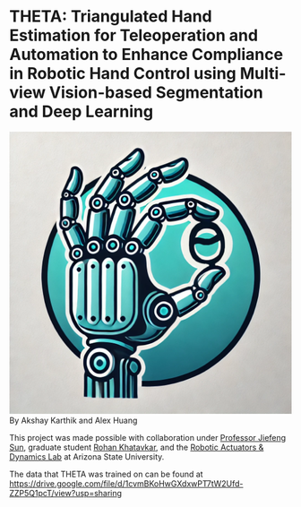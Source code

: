 # THETA: Triangulated Hand Estimation for Teleoperation and Automation to Enhance Compliance in Robotic Hand Control using Multi-view Vision-based Segmentation and Deep Learning
<center><img src="https://github.com/smokyfishy/THETA/blob/main/Logo.png?raw=true" alt="THETA Logo" width="600"/></center>
By Akshay Karthik and Alex Huang

This project was made possible with collaboration under [Professor Jiefeng Sun](https://jiefengsun.github.io), graduate student [Rohan Khatavkar](https://scholar.google.com/citations?user=QSV8b-EAAAAJ&hl=en), and the [Robotic Actuators & Dynamics Lab](https://sunrobotics.lab.asu.edu) at Arizona State University.

The data that THETA was trained on can be found at https://drive.google.com/file/d/1cvmBKoHwGXdxwPT7tW2Ufd-ZZP5Q1pcT/view?usp=sharing
